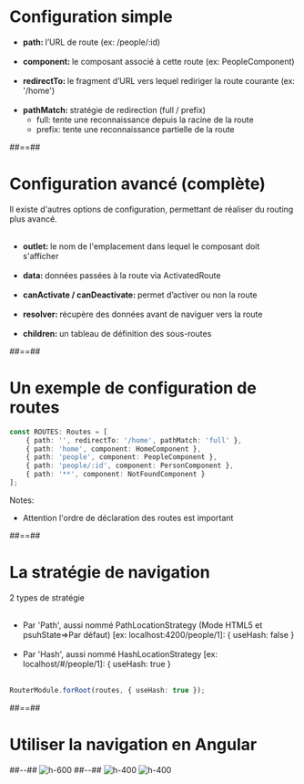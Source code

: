 <!-- .slide-->

# Configuration simple

-   <b>path: </b>l’URL de route (ex: /people/:id)<br><br>
-   <b>component: </b>le composant associé à cette route (ex: PeopleComponent)<br><br>
-   <b>redirectTo: </b>le fragment d’URL vers lequel rediriger la route courante (ex: '/home')<br><br>
-   <b>pathMatch: </b>stratégie de redirection (full / prefix)
    -   full: tente une reconnaissance depuis la racine de la route
    -   prefix: tente une reconnaissance partielle de la route

##==##

<!-- .slide -->

# Configuration avancé (complète)

Il existe d'autres options de configuration, permettant de réaliser du routing plus avancé.
<br><br>

-   <b>outlet: </b>le nom de l'emplacement dans lequel le composant doit s'afficher<br><br>
-   <b>data: </b>données passées à la route via ActivatedRoute<br><br>
-   <b>canActivate / canDeactivate: </b>permet d’activer ou non la route<br><br>
-   <b>resolver: </b>récupère des données avant de naviguer vers la route<br><br>
-   <b>children: </b>un tableau de définition des sous-routes

##==##

<!-- .slide: class="with-code inconsolata" -->

# Un exemple de configuration de routes

```typescript
const ROUTES: Routes = [
    { path: '', redirectTo: '/home', pathMatch: 'full' },
    { path: 'home', component: HomeComponent },
    { path: 'people', component: PeopleComponent },
    { path: 'people/:id', component: PersonComponent },
    { path: '**', component: NotFoundComponent }
];
```

<!-- .element: class="big-code" -->

Notes:

-   Attention l'ordre de déclaration des routes est important

##==##

<!-- .slide: class="with-code inconsolata" -->

# La stratégie de navigation

2 types de stratégie<br><br>

-   Par 'Path', aussi nommé PathLocationStrategy (Mode HTML5 et psuhState=>Par défaut) [ex: localhost:4200/people/1]: { useHash: false }<br><br>
-   Par 'Hash', aussi nommé HashLocationStrategy [ex: localhost/#/people/1]: { useHash: true } <br><br>

```typescript
RouterModule.forRoot(routes, { useHash: true });
```

<!-- .element: class="big-code" -->

##==##

<!-- .slide: class="two-column-layout" -->

# Utiliser la navigation en Angular

##--##
![h-600](assets/images/school/navigation/navigation_routing_module.png)
##--##
![h-400](assets/images/school/navigation/navigation_root_module.png)
![h-400](assets/images/school/navigation/navigation_router_outlet.png)
